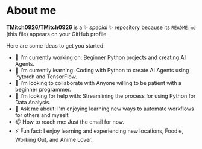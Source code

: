 # About me


**TMitch0926/TMitch0926** is a ✨ _special_ ✨ repository because its `README.md` (this file) appears on your GitHub profile.

Here are some ideas to get you started:

- 🔭 I’m currently working on: Beginner Python projects and creating AI Agents.
- 🌱 I’m currently learning: Coding with Python to create AI Agents using Pytorch and TensorFlow.
- 👯 I’m looking to collaborate with Anyone willing to be patient with a beginner programmer.
- 🤔 I’m looking for help with: Streamlining the process for using Python for Data Analysis.
- 💬 Ask me about: I'm enjoying learning new ways to automate workflows for others and myself.
- 📫 How to reach me: Just the email for now.
- ⚡ Fun fact: I enjoy learning and experiencing new locations, Foodie, Working Out, and Anime Lover.

